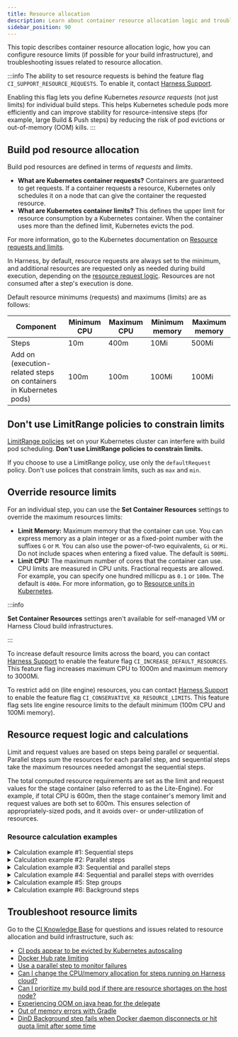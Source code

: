 ```yaml
---
title: Resource allocation
description: Learn about container resource allocation logic and troubleshooting.
sidebar_position: 90
---
```


This topic describes container resource allocation logic, how you can configure resource limits (if possible for your build infrastructure), and troubleshooting issues related to resource allocation.

:::info
The ability to set resource requests is behind the feature flag `CI_SUPPORT_RESOURCE_REQUESTS`. To enable it, contact [Harness Support](mailto:support@harness.io).

Enabling this flag lets you define Kubernetes *resource requests* (not just limits) for individual build steps. This helps Kubernetes schedule pods more efficiently and can improve stability for resource-intensive steps (for example, large Build & Push steps) by reducing the risk of pod evictions or out-of-memory (OOM) kills.
:::

## Build pod resource allocation

Build pod resources are defined in terms of _requests_ and _limits_.

- **What are Kubernetes container requests?** Containers are guaranteed to get requests. If a container requests a resource, Kubernetes only schedules it on a node that can give the container the requested resource.
- **What are Kubernetes container limits?** This defines the upper limit for resource consumption by a Kubernetes container. When the container uses more than the defined limit, Kubernetes evicts the pod.

For more information, go to the Kubernetes documentation on [Resource requests and limits](https://cloud.google.com/blog/products/containers-kubernetes/kubernetes-best-practices-resource-requests-and-limits).

In Harness, by default, resource requests are always set to the minimum, and additional resources are requested only as needed during build execution, depending on the [resource request logic](#resource-request-logic-and-calculations). Resources are not consumed after a step's execution is done.

Default resource minimums (requests) and maximums (limits) are as follows:

| Component                                                         | Minimum CPU | Maximum CPU | Minimum memory | Maximum memory |
| ----------------------------------------------------------------- | ----------- | ----------- | -------------- | -------------- |
| Steps                                                             | 10m         | 400m        | 10Mi           | 500Mi          |
| Add on (execution-related steps on containers in Kubernetes pods) | 100m        | 100m        | 100Mi          | 100Mi          |

## Don't use LimitRange policies to constrain limits

[LimitRange policies](https://kubernetes.io/docs/concepts/policy/limit-range/) set on your Kubernetes cluster can interfere with build pod scheduling. **Don't use LimitRange policies to constrain limits.**

If you choose to use a LimitRange policy, use only the `defaultRequest` policy. Don't use polices that constrain limits, such as `max` and `min`.

## Override resource limits

For an individual step, you can use the **Set Container Resources** settings to override the maximum resources limits:

- **Limit Memory:** Maximum memory that the container can use. You can express memory as a plain integer or as a fixed-point number with the suffixes `G` or `M`. You can also use the power-of-two equivalents, `Gi` or `Mi`. Do not include spaces when entering a fixed value. The default is `500Mi`.
- **Limit CPU:** The maximum number of cores that the container can use. CPU limits are measured in CPU units. Fractional requests are allowed. For example, you can specify one hundred millicpu as `0.1` or `100m`. The default is `400m`. For more information, go to [Resource units in Kubernetes](https://kubernetes.io/docs/concepts/configuration/manage-resources-containers/#resource-units-in-kubernetes).

:::info

**Set Container Resources** settings aren't available for self-managed VM or Harness Cloud build infrastructures.

:::

To increase default resource limits across the board, you can contact [Harness Support](mailto:support@harness.io) to enable the feature flag `CI_INCREASE_DEFAULT_RESOURCES`. This feature flag increases maximum CPU to 1000m and maximum memory to 3000Mi.

To restrict add on (lite engine) resources, you can contact [Harness Support](mailto:support@harness.io) to enable the feature flag `CI_CONSERVATIVE_K8_RESOURCE_LIMITS`. This feature flag sets lite engine resource limits to the default minimum (100m CPU and 100Mi memory).

## Resource request logic and calculations

Limit and request values are based on steps being parallel or sequential. Parallel steps sum the resources for each parallel step, and sequential steps take the maximum resources needed amongst the sequential steps.

The total computed resource requirements are set as the limit and request values for the stage container (also referred to as the Lite-Engine). For example, if total CPU is 600m, then the stage container's memory limit and request values are both set to 600m. This ensures selection of appropriately-sized pods, and it avoids over- or under-utilization of resources.

### Resource calculation examples

<details>
<summary>Calculation example #1: Sequential steps</summary>

This calculation is for a pipeline with two sequential steps with no [resource limit overrides](#override-resource-limits).

<!-- ![Resource calculation example 1.](./static/resource-limit-calc1.png) -->

<DocImage path={require('./static/resource-limit-calc1.png')} />

- The two sequential steps have the default resource request and limit values.
- The add on (execution-related steps on containers in Kubernetes pods) has the default resource request and limit values.
- The total stage (Lite Engine) resources for pipelines with sequential steps are calculated as `( maximum resources needed amongst sequential steps ) + ( add on resources )`.
- Because the steps are sequential, the stage only needs resources for one step at a time. This means the stage needs up to 400m CPU and 500Mi memory to run either step.
- Combining the step resources with the add on resources (100m and 100Mi), the total stage resource values are 500m CPU and 600Mi memory.

</details>

<details>
<summary>Calculation example #2: Parallel steps</summary>

This calculation is for a pipeline with two steps that run in parallel and have no [resource limit overrides](#override-resource-limits).

<!-- ![Resource calculation example 2.](./static/resource-limit-calc2.png) -->

<DocImage path={require('./static/resource-limit-calc2.png')} />

- The two parallel steps have the default resource request and limit values.
- The add on (execution-related steps on containers in Kubernetes pods) has the default resource request and limit values.
- The total stage (Lite Engine) resources for pipelines with parallel steps are calculated as:

  ```
  ( sum of resources needed by concurrent parallel steps ) + ( add on resources )
  ```

- Because the steps are parallel, the stage needs resources to run both steps at once. Adding the resource values for each step together means the stage needs up to 800m CPU and 1000Mi memory to run the two steps.
- Combining the step resources with the add on resources (100m and 100Mi), the total stage resource values are 900m CPU and 1100Mi memory.

</details>

<details>
<summary>Calculation example #3: Sequential and parallel steps</summary>

This calculation is for a pipeline with three steps that have no [resource limit overrides](#override-resource-limits). Two steps run in parallel and one step runs sequentially after the two parallel steps.

<!-- ![Resource calculation example 3.](./static/resource-limit-calc3.png) -->

<DocImage path={require('./static/resource-limit-calc3.png')} />

- All three steps have the default resource request and limit values.
- The add on (execution-related steps on containers in Kubernetes pods) has the default resource request and limit values.
- The total stage (Lite Engine) resources for pipelines with both parallel and sequential steps is calculated as the total of the add on resources plus the greatest amount of resources needed for steps. The expanded calculation is as follows:

  ```
  Step resources = Greater of ( sum of resources needed by concurrent parallel steps ) or ( maximum resources needed by any one sequential step )

  Stage resources = ( step resources ) + ( add on resources )
  ```

- The parallel steps require the greatest amount of resources.
  - The two parallel steps must run at the same time; therefore, the stage needs up to 800m CPU and 1000Mi memory to run those two steps.
  - To run the sequential step, which runs by itself, the stage needs only 400m CPU and 500Mi memory.
- Combining the step resources with the add on resources (100m and 100Mi), the total stage resource values are 900m CPU and 1100Mi memory.
- To achieve optimal use of the requested resources, the sequential step (step three) is also assigned a limit of 800m CPU and 1000Mi. This allows step three to make better use of the available resources, rather than capping it at 400m CPU and 500Mi memory.

</details>

<details>
<summary>Calculation example #4: Sequential and parallel steps with overrides</summary>

This calculation is for a pipeline that has three steps with [resource limit overrides](#override-resource-limits). Two steps run in parallel and one step runs sequentially after the two parallel steps.

<!-- ![Resource calculation example 4.](./static/resource-limit-calc4.png) -->

<DocImage path={require('./static/resource-limit-calc4.png')} />

- Steps one and two run in parallel. Step one's container resources are set to 1000m CPU and 500Mi memory. Step two's container resources are set to 2000m CPU and 3000Mi memory.
- Step three runs sequentially after the two parallel steps. Step three's container resources are set to 3500m CPU and 2000Mi memory.
- The add on (execution-related steps on containers in Kubernetes pods) has the default resource request and limit values.
- The total stage (Lite Engine) resources for pipelines with both parallel and sequential steps is calculated as the total of the add on resources plus the greatest amount of resources needed for steps. The expanded calculation is as follows:

  ```
  Step resources = Greater of ( sum of resources needed by concurrent parallel steps ) or ( maximum resources needed by any one sequential step )

  Stage resources = ( step resources ) + ( add on resources )
  ```

- The parallel steps require the greatest amount of memory and the sequential step requires the greatest amount of CPU.
  - The two parallel steps must run at the same time; therefore, the stage needs up to 3000m CPU and 3500Mi memory to run those two steps.
  - To run the sequential step, which runs by itself, the stage needs 3500m CPU and 2000Mi memory.
  - Therefore, the greatest possible value for CPU is 3500m and the greatest possible value for memory is 3500Mi.
- Combining the total step resources with the add on resources (100m and 100Mi), the total stage resource values are 3600m CPU and 3600Mi memory.

</details>

<details>
<summary>Calculation example #5: Step groups</summary>

Using step groups doesn't inherently change a pipeline's resource needs. The logic is the same for pipelines with step groups as it is without step groups.

For example, assume a pipeline includes two parallel steps followed by a sequential step, and then two sequential steps in a step group. Assume all steps have the default resource limits. The calculation follows the same logic as example #3 (sequential and parallel steps):

- All five steps have the default resource request and limit values.
- The add on (execution-related steps on containers in Kubernetes pods) has the default resource request and limit values.
- The total stage (Lite Engine) resources for pipelines with both parallel and sequential steps is calculated as the total of the add on resources plus the greatest amount of resources needed for steps. The expanded calculation is as follows:

  ```
  Step resources = Greater of ( sum of resources needed by concurrent parallel steps ) or ( maximum resources needed by any one sequential step )

  Stage resources = ( step resources ) + ( add on resources )
  ```

- The parallel steps require the greatest amount of resources.
  - The two parallel steps must run at the same time; therefore, the stage needs up to 800m CPU and 1000Mi memory to run those two steps.
  - To run the sequential steps, which runs by themselves, the stage needs only 400m CPU and 500Mi memory. This includes the steps in the step group. Being in a group doesn't make them parallel.
- Combining the maximum step resources (800m and 1000Mi) with the add on resources (100m and 100Mi), the total stage resource values are 900m CPU and 1100Mi memory.

If the steps in the step group were in parallel (rather than sequential), they would have the same resource needs at the original two parallel steps. There would be no difference in the resource needs.

Likewise, if the step group included two parallel steps and a sequential step, the resource needs would be the same, because the step group would break down as two parallel steps and one sequential step.

</details>

<details>
<summary>Calculation example #6: Background steps</summary>

If your pipeline has [Background steps](../manage-dependencies/background-step-settings.md), the resource requirements for each Background step are added on to the total base stage resources. The expanded calculation is as follows:

```
Step resources = Greater of ( sum of resources needed by concurrent parallel steps ) or ( maximum resources needed by any one sequential step )

Base stage resources = ( step resources ) + ( add on resources )

Stage resources with Background steps = ( stage resources ) + ( resources for Background step 1 ) + ( resources for Background step 2 ) + ... + ( resources for Background step n )
```

The resources for each Background step are added _separately_ to the stage resources.

For example, assume you have a pipeline with one Background step, two parallel steps, and one sequential step.

- The parallel steps, sequential step, and add on have the default resource request and limit values.
- The Background step's container resources are set to 3000m CPU and 900Mi memory.
- The calculation for everything except the Background step is the same as calculation example #3 (sequential and parallel steps). Therefore, before adding the Background step, the resource requirements are 900m CPU and 1100Mi memory.
- Adding the Background step resources (3000m CPU and 900Mi memory), the overall total is 3900m CPU and 2000Mi memory.

If the pipeline had more than one Background step, each Background step's resources would be added separately.

</details>

## Troubleshoot resource limits

Go to the [CI Knowledge Base](/docs/continuous-integration/ci-articles-faqs/continuous-integration-faqs) for questions and issues related to resource allocation and build infrastructure, such as:

- [CI pods appear to be evicted by Kubernetes autoscaling](/docs/continuous-integration/ci-articles-faqs/continuous-integration-faqs#why-are-build-pods-being-evicted)
- [Docker Hub rate limiting](/docs/continuous-integration/ci-articles-faqs/continuous-integration-faqs#docker-hub-rate-limiting)
- [Use a parallel step to monitor failures](/docs/continuous-integration/ci-articles-faqs/articles/parallel-step-for-logging)
- [Can I change the CPU/memory allocation for steps running on Harness cloud?](/docs/continuous-integration/ci-articles-faqs/continuous-integration-faqs#can-i-change-the-cpumemory-allocation-for-steps-running-on-harness-cloud)
- [Can I prioritize my build pod if there are resource shortages on the host node?](/docs/continuous-integration/ci-articles-faqs/continuous-integration-faqs#how-do-i-set-the-priority-class-level-can-i-prioritize-my-build-pod-if-there-are-resource-shortages-on-the-host-node)
- [Experiencing OOM on java heap for the delegate](/docs/continuous-integration/ci-articles-faqs/continuous-integration-faqs#experiencing-oom-on-java-heap-for-the-delegate)
- [Out of memory errors with Gradle](/docs/continuous-integration/ci-articles-faqs/articles/gradle-daemon)
- [DinD Background step fails when Docker daemon disconnects or hit quota limit after some time](/docs/continuous-integration/ci-articles-faqs/continuous-integration-faqs#dind-background-step-fails-when-docker-daemon-disconnects-or-hit-quota-limit-after-some-time)
